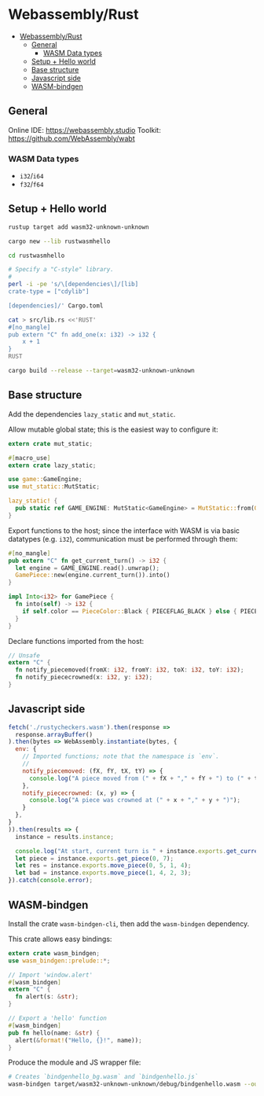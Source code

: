 # Webassembly/Rust

- [Webassembly/Rust](#webassemblyrust)
  - [General](#general)
    - [WASM Data types](#wasm-data-types)
  - [Setup + Hello world](#setup--hello-world)
  - [Base structure](#base-structure)
  - [Javascript side](#javascript-side)
  - [WASM-bindgen](#wasm-bindgen)

## General

Online IDE: https://webassembly.studio
Toolkit: https://github.com/WebAssembly/wabt

### WASM Data types

- `i32`/`i64`
- `f32`/`f64`

## Setup + Hello world

```sh
rustup target add wasm32-unknown-unknown

cargo new --lib rustwasmhello

cd rustwasmhello

# Specify a "C-style" library.
#
perl -i -pe 's/\[dependencies\]/[lib]
crate-type = ["cdylib"]

[dependencies]/' Cargo.toml

cat > src/lib.rs <<'RUST'
#[no_mangle]
pub extern "C" fn add_one(x: i32) -> i32 {
    x + 1
}
RUST

cargo build --release --target=wasm32-unknown-unknown
```

## Base structure

Add the dependencies `lazy_static` and `mut_static`.

Allow mutable global state; this is the easiest way to configure it:

```rust
extern crate mut_static;

#[macro_use]
extern crate lazy_static;

use game::GameEngine;
use mut_static::MutStatic;

lazy_static! {
  pub static ref GAME_ENGINE: MutStatic<GameEngine> = MutStatic::from(GameEngine::new());
}
```

Export functions to the host; since the interface with WASM is via basic datatypes (e.g. `i32`), communication must be performed through them:

```rust
#[no_mangle]
pub extern "C" fn get_current_turn() -> i32 {
  let engine = GAME_ENGINE.read().unwrap();
  GamePiece::new(engine.current_turn()).into()
}

impl Into<i32> for GamePiece {
  fn into(self) -> i32 {
    if self.color == PieceColor::Black { PIECEFLAG_BLACK } else { PIECEFLAG_WHITE }
  }
}
```

Declare functions imported from the host:

```rust
// Unsafe
extern "C" {
  fn notify_piecemoved(fromX: i32, fromY: i32, toX: i32, toY: i32);
  fn notify_piececrowned(x: i32, y: i32);
}
```

## Javascript side

```js
fetch('./rustycheckers.wasm').then(response =>
  response.arrayBuffer()
).then(bytes => WebAssembly.instantiate(bytes, {
  env: {
    // Imported functions; note that the namespace is `env`.
    //
    notify_piecemoved: (fX, fY, tX, tY) => {
      console.log("A piece moved from (" + fX + "," + fY + ") to (" + tX + "," + tY + ")");
    },
    notify_piececrowned: (x, y) => {
      console.log("A piece was crowned at (" + x + "," + y + ")");
    }
  },
}
)).then(results => {
  instance = results.instance;

  console.log("At start, current turn is " + instance.exports.get_current_turn());
  let piece = instance.exports.get_piece(0, 7);
  let res = instance.exports.move_piece(0, 5, 1, 4);
  let bad = instance.exports.move_piece(1, 4, 2, 3);
}).catch(console.error);
```

## WASM-bindgen

Install the crate `wasm-bindgen-cli`, then add the `wasm-bindgen` dependency.

This crate allows easy bindings:

```rust
extern crate wasm_bindgen;
use wasm_bindgen::prelude::*;

// Import 'window.alert'
#[wasm_bindgen]
extern "C" {
  fn alert(s: &str);
}

// Export a 'hello' function
#[wasm_bindgen]
pub fn hello(name: &str) {
  alert(&format!("Hello, {}!", name));
}
```

Produce the module and JS wrapper file:

```sh
# Creates `bindgenhello_bg.wasm` and `bindgenhello.js`
wasm-bindgen target/wasm32-unknown-unknown/debug/bindgenhello.wasm --out-dir .
```
